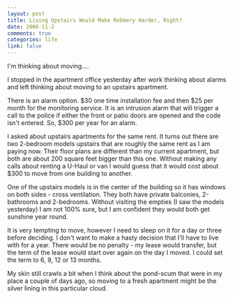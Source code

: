 ```yaml
--- 
layout: post
title: Living Upstairs Would Make Robbery Harder, Right?
date: 2006-11-2
comments: true
categories: life
link: false
---
```

I'm thinking about moving....

I stopped in the apartment office yesterday after work thinking about alarms and left thinking about moving to an upstairs apartment.

There is an alarm option. $30 one time installation fee and then $25 per month for the monitoring service. It is an intrusion alarm that will trigger a call to the police if either the front or patio doors are opened and the code isn't entered. So, $300 per year for an alarm.

I asked about upstairs apartments for the same rent. It turns out there are two 2-bedroom models upstairs that are roughly the same rent as I am paying now. Their floor plans are different than my current apartment, but both are about 200 square feet bigger than this one. Without making any calls about renting a U-Haul or van I would guess that it would cost about $300 to move from one building to another.

One of the upstairs models is in the center of the building so it has windows on both sides - cross ventilation. They both have private balconies, 2-bathrooms and 2-bedrooms. Without visiting the empties (I saw the models yesterday) I am not 100% sure, but I am confident they would both get sunshine year round.

It is very tempting to move, however I need to sleep on it for a day or three before deciding. I don't want to make a hasty decision that I'll have to live with for a year. There would be no penalty - my lease would transfer, but the term of the lease would start over again on the day I moved. I could set the term to 6, 9, 12 or 13 months.

My skin still crawls a bit when I think about the pond-scum that were in my place a couple of days ago, so moving to a fresh apartment might be the silver lining in this particular cloud.
